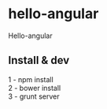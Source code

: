 hello-angular
=============

Hello-angular<br>

Install & dev
-------------
1 - npm install<br>
2 - bower install<br>
3 - grunt server<br>

